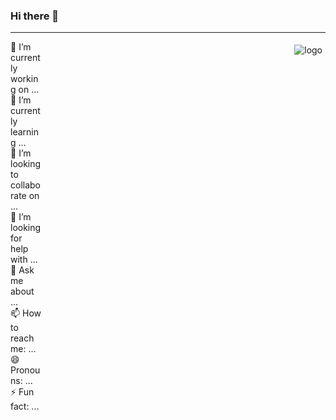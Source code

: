 ### Hi there 👋
---
<img src="https://github-readme-stats.vercel.app/api?username=Shihang9920&show_icons=true" alt="logo" align="right" style="margin: 5px; margin-bottom: 20px;"/>
<div style="width:50px">
<div>🔭 I’m currently working on ...</div>
<div>🌱 I’m currently learning ...</div>
<div>👯 I’m looking to collaborate on ...</div>
<div>🤔 I’m looking for help with ... </div>
<div>💬 Ask me about ...</a>
<div>📫 How to reach me: ...</a>
<div>😄 Pronouns: ...</a>
<div>⚡ Fun fact: ...</a>
</div>




